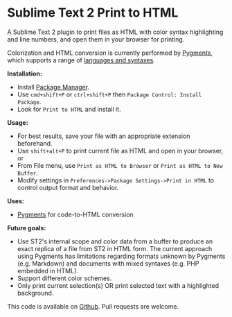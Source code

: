 Sublime Text 2 Print to HTML
============================

A Sublime Text 2 plugin to print files as HTML with color syntax highlighting and line numbers, and open them in your browser for printing.

Colorization and HTML conversion is currently performed by [Pygments][0], which supports a range of [languages and syntaxes][3].

**Installation:**

 - Install [Package Manager][2].
 - Use `cmd+shift+P` or `ctrl+shift+P` then `Package Control: Install Package`.
 - Look for `Print to HTML` and install it.

**Usage:**

 - For best results, save your file with an appropriate extension beforehand.
 - Use `shift+alt+P` to print current file as HTML and open in your browser, or
 - From File menu, use `Print as HTML to Browser` or `Print as HTML to New Buffer`.
 - Modify settings in `Preferences->Package Settings->Print in HTML` to control output format and behavior.

**Uses:**

 - [Pygments][0] for code-to-HTML conversion

**Future goals:**

 - Use ST2's internal scope and color data from a buffer to produce an exact replica of a file from ST2 in HTML form. The current approach using Pygments has limitations regarding formats unknown by Pygments (e.g. Markdown) and documents with mixed syntaxes (e.g. PHP embedded in HTML).
 - Support different color schemes.
 - Only print current selection(s) OR print selected text with a highlighted background.

This code is available on [Github][1]. Pull requests are welcome.


 [0]: http://pygments.org/
 [1]: https://github.com/joelpt/sublimetext-print-to-html
 [2]: http://wbond.net/sublime_packages/package_control
 [3]: http://pygments.org/languages/
